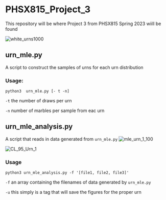# PHSX815_Project_3
This repository will be where Project 3 from PHSX815 Spring 2023 wiill be found


![white_urns1000](https://user-images.githubusercontent.com/12628872/232625012-2f82246b-9672-482a-b75a-d57bb8acc273.png)

## urn_mle.py
A script to construct the samples of urns for each urn distribution

### Usage:
`python3  urn_mle.py [- t -n]`

`-t` the number of draws per urn

`-n` number of marbles per sample from eac urn

## urn_mle_analysis.py
A script that reads in data generated from `urn_mle.py`
![mle_urn_1_100](https://user-images.githubusercontent.com/12628872/232625110-80ebdddd-9fd2-4b30-b2d7-30cee7608720.png)

![CL_95_Urn_1](https://user-images.githubusercontent.com/12628872/232625205-0dcf2fb0-9fab-4b5d-a00c-fec61ca107f3.png)

### Usage
`python3 urn_mle_analysis.py -f '[file1, file2, file3]'`

`-f` an array containing the filenames of data generated by `urn_mle.py`   

`-u` this simply is a tag that will save the figures for the proper urn  
